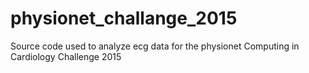 # physionet_challange_2015
Source code used to analyze ecg data for the physionet Computing in Cardiology Challenge 2015
